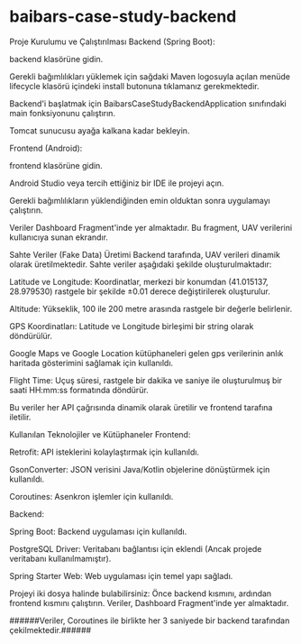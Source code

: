 ﻿# baibars-case-study-backend


Proje Kurulumu ve Çalıştırılması
Backend (Spring Boot):

backend klasörüne gidin.

Gerekli bağımlılıkları yüklemek için sağdaki Maven logosuyla açılan menüde lifecycle klasörü içindeki install butonuna tıklamanız gerekmektedir.

Backend'i başlatmak için BaibarsCaseStudyBackendApplication sınıfındaki main fonksiyonunu çalıştırın.

Tomcat sunucusu ayağa kalkana kadar bekleyin.

Frontend (Android):

frontend klasörüne gidin.

Android Studio veya tercih ettiğiniz bir IDE ile projeyi açın.

Gerekli bağımlılıkların yüklendiğinden emin olduktan sonra uygulamayı çalıştırın.

Veriler Dashboard Fragment'inde yer almaktadır. Bu fragment, UAV verilerini kullanıcıya sunan ekrandır.

Sahte Veriler (Fake Data) Üretimi
Backend tarafında, UAV verileri dinamik olarak üretilmektedir. Sahte veriler aşağıdaki şekilde oluşturulmaktadır:

Latitude ve Longitude: Koordinatlar, merkezi bir konumdan (41.015137, 28.979530) rastgele bir şekilde ±0.01 derece değiştirilerek oluşturulur.

Altitude: Yükseklik, 100 ile 200 metre arasında rastgele bir değerle belirlenir.

GPS Koordinatları: Latitude ve Longitude birleşimi bir string olarak döndürülür.

Google Maps ve Google Location kütüphaneleri gelen gps verilerinin anlık haritada gösterimini sağlamak için kullanıldı.

Flight Time: Uçuş süresi, rastgele bir dakika ve saniye ile oluşturulmuş bir saati HH:mm:ss formatında döndürür.

Bu veriler her API çağrısında dinamik olarak üretilir ve frontend tarafına iletilir.

Kullanılan Teknolojiler ve Kütüphaneler
Frontend:

Retrofit: API isteklerini kolaylaştırmak için kullanıldı.

GsonConverter: JSON verisini Java/Kotlin objelerine dönüştürmek için kullanıldı.

Coroutines: Asenkron işlemler için kullanıldı.

Backend:

Spring Boot: Backend uygulaması için kullanıldı.

PostgreSQL Driver: Veritabanı bağlantısı için eklendi (Ancak projede veritabanı kullanılmamıştır).

Spring Starter Web: Web uygulaması için temel yapı sağladı.

Projeyi iki dosya halinde bulabilirsiniz: Önce backend kısmını, ardından frontend kısmını çalıştırın. Veriler, Dashboard Fragment'inde yer almaktadır.

######Veriler, Coroutines ile birlikte her 3 saniyede bir backend tarafından çekilmektedir.######
